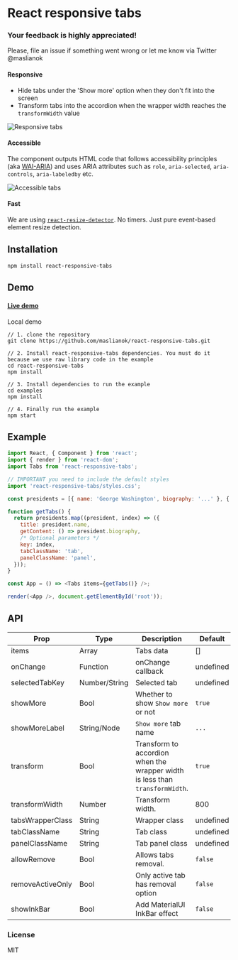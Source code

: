 # React responsive tabs

### Your feedback is highly appreciated!

Please, file an issue if something went wrong or let me know via Twitter @maslianok

#### Responsive

- Hide tabs under the 'Show more' option when they don't fit into the screen
- Transform tabs into the accordion when the wrapper width reaches the `transformWidth` value

![Responsive tabs](https://cloud.githubusercontent.com/assets/3485490/11324577/f6536f2c-913d-11e5-80b0-8755a2ec11cb.gif)

#### Accessible

The component outputs HTML code that follows accessibility principles (aka [WAI-ARIA](https://en.wikipedia.org/wiki/WAI-ARIA)) and uses ARIA attributes such as `role`, `aria-selected`, `aria-controls`, `aria-labeledby` etc.

![Accessible tabs](https://cloud.githubusercontent.com/assets/3485490/11324576/f4775a4c-913d-11e5-9ec2-f13beb8bd578.gif)

#### Fast

We are using [`react-resize-detector`](https://github.com/maslianok/react-resize-detector). No timers. Just pure event-based element resize detection.

## Installation

`npm install react-responsive-tabs`

## Demo

#### [Live demo](http://maslianok.github.io/react-responsive-tabs/)

Local demo

```
// 1. clone the repository
git clone https://github.com/maslianok/react-responsive-tabs.git

// 2. Install react-responsive-tabs dependencies. You must do it because we use raw library code in the example
cd react-responsive-tabs
npm install

// 3. Install dependencies to run the example
cd examples
npm install

// 4. Finally run the example
npm start
```

## Example

```javascript
import React, { Component } from 'react';
import { render } from 'react-dom';
import Tabs from 'react-responsive-tabs';

// IMPORTANT you need to include the default styles
import 'react-responsive-tabs/styles.css';

const presidents = [{ name: 'George Washington', biography: '...' }, { name: 'Theodore Roosevelt', biography: '...' }];

function getTabs() {
  return presidents.map((president, index) => ({
    title: president.name,
    getContent: () => president.biography,
    /* Optional parameters */
    key: index,
    tabClassName: 'tab',
    panelClassName: 'panel',
  }));
}

const App = () => <Tabs items={getTabs()} />;

render(<App />, document.getElementById('root'));
```

## API

| Prop             | Type          | Description                                                                  | Default   |
| ---------------- | ------------- | ---------------------------------------------------------------------------- | --------- |
| items            | Array         | Tabs data                                                                    | []        |
| onChange         | Function      | onChange callback                                                            | undefined |
| selectedTabKey   | Number/String | Selected tab                                                                 | undefined |
| showMore         | Bool          | Whether to show `Show more` or not                                           | `true`    |
| showMoreLabel    | String/Node   | `Show more` tab name                                                         | `...`     |
| transform        | Bool          | Transform to accordion when the wrapper width is less than `transformWidth`. | `true`    |
| transformWidth   | Number        | Transform width.                                                             | 800       |
| tabsWrapperClass | String        | Wrapper class                                                                | undefined |
| tabClassName     | String        | Tab class                                                                    | undefined |
| panelClassName   | String        | Tab panel class                                                              | undefined |
| allowRemove      | Bool          | Allows tabs removal.                                                         | `false`   |
| removeActiveOnly | Bool          | Only active tab has removal option                                           | `false`   |
| showInkBar       | Bool          | Add MaterialUI InkBar effect                                                 | `false`   |

### License

MIT
